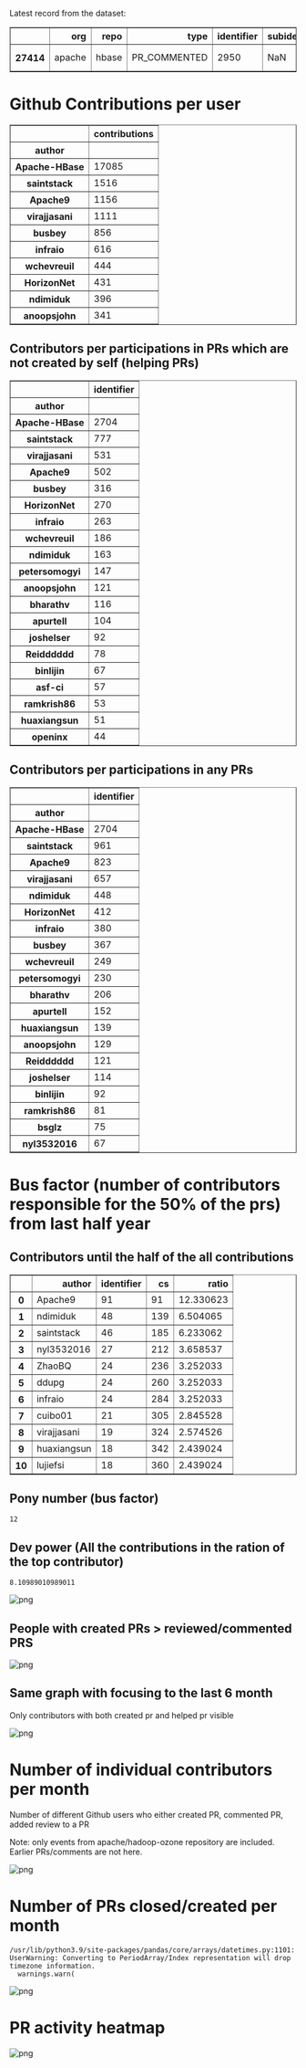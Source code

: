 Latest record from the dataset:




<div>
<table border="1" class="dataframe">
  <thead>
    <tr style="text-align: right;">
      <th></th>
      <th>org</th>
      <th>repo</th>
      <th>type</th>
      <th>identifier</th>
      <th>subidentifier</th>
      <th>date</th>
      <th>author</th>
      <th>owner</th>
      <th>project</th>
    </tr>
  </thead>
  <tbody>
    <tr>
      <th>27414</th>
      <td>apache</td>
      <td>hbase</td>
      <td>PR_COMMENTED</td>
      <td>2950</td>
      <td>NaN</td>
      <td>2021-02-14 08:14:04+00:00</td>
      <td>Apache-HBase</td>
      <td>arshadmohammad</td>
      <td>hbase</td>
    </tr>
  </tbody>
</table>
</div>



# Github Contributions per user





<div>
<table border="1" class="dataframe">
  <thead>
    <tr style="text-align: right;">
      <th></th>
      <th>contributions</th>
    </tr>
    <tr>
      <th>author</th>
      <th></th>
    </tr>
  </thead>
  <tbody>
    <tr>
      <th>Apache-HBase</th>
      <td>17085</td>
    </tr>
    <tr>
      <th>saintstack</th>
      <td>1516</td>
    </tr>
    <tr>
      <th>Apache9</th>
      <td>1156</td>
    </tr>
    <tr>
      <th>virajjasani</th>
      <td>1111</td>
    </tr>
    <tr>
      <th>busbey</th>
      <td>856</td>
    </tr>
    <tr>
      <th>infraio</th>
      <td>616</td>
    </tr>
    <tr>
      <th>wchevreuil</th>
      <td>444</td>
    </tr>
    <tr>
      <th>HorizonNet</th>
      <td>431</td>
    </tr>
    <tr>
      <th>ndimiduk</th>
      <td>396</td>
    </tr>
    <tr>
      <th>anoopsjohn</th>
      <td>341</td>
    </tr>
  </tbody>
</table>
</div>



## Contributors per participations in PRs which are not created by self (helping PRs)




<div>
<table border="1" class="dataframe">
  <thead>
    <tr style="text-align: right;">
      <th></th>
      <th>identifier</th>
    </tr>
    <tr>
      <th>author</th>
      <th></th>
    </tr>
  </thead>
  <tbody>
    <tr>
      <th>Apache-HBase</th>
      <td>2704</td>
    </tr>
    <tr>
      <th>saintstack</th>
      <td>777</td>
    </tr>
    <tr>
      <th>virajjasani</th>
      <td>531</td>
    </tr>
    <tr>
      <th>Apache9</th>
      <td>502</td>
    </tr>
    <tr>
      <th>busbey</th>
      <td>316</td>
    </tr>
    <tr>
      <th>HorizonNet</th>
      <td>270</td>
    </tr>
    <tr>
      <th>infraio</th>
      <td>263</td>
    </tr>
    <tr>
      <th>wchevreuil</th>
      <td>186</td>
    </tr>
    <tr>
      <th>ndimiduk</th>
      <td>163</td>
    </tr>
    <tr>
      <th>petersomogyi</th>
      <td>147</td>
    </tr>
    <tr>
      <th>anoopsjohn</th>
      <td>121</td>
    </tr>
    <tr>
      <th>bharathv</th>
      <td>116</td>
    </tr>
    <tr>
      <th>apurtell</th>
      <td>104</td>
    </tr>
    <tr>
      <th>joshelser</th>
      <td>92</td>
    </tr>
    <tr>
      <th>Reidddddd</th>
      <td>78</td>
    </tr>
    <tr>
      <th>binlijin</th>
      <td>67</td>
    </tr>
    <tr>
      <th>asf-ci</th>
      <td>57</td>
    </tr>
    <tr>
      <th>ramkrish86</th>
      <td>53</td>
    </tr>
    <tr>
      <th>huaxiangsun</th>
      <td>51</td>
    </tr>
    <tr>
      <th>openinx</th>
      <td>44</td>
    </tr>
  </tbody>
</table>
</div>



## Contributors per participations in any PRs




<div>
<table border="1" class="dataframe">
  <thead>
    <tr style="text-align: right;">
      <th></th>
      <th>identifier</th>
    </tr>
    <tr>
      <th>author</th>
      <th></th>
    </tr>
  </thead>
  <tbody>
    <tr>
      <th>Apache-HBase</th>
      <td>2704</td>
    </tr>
    <tr>
      <th>saintstack</th>
      <td>961</td>
    </tr>
    <tr>
      <th>Apache9</th>
      <td>823</td>
    </tr>
    <tr>
      <th>virajjasani</th>
      <td>657</td>
    </tr>
    <tr>
      <th>ndimiduk</th>
      <td>448</td>
    </tr>
    <tr>
      <th>HorizonNet</th>
      <td>412</td>
    </tr>
    <tr>
      <th>infraio</th>
      <td>380</td>
    </tr>
    <tr>
      <th>busbey</th>
      <td>367</td>
    </tr>
    <tr>
      <th>wchevreuil</th>
      <td>249</td>
    </tr>
    <tr>
      <th>petersomogyi</th>
      <td>230</td>
    </tr>
    <tr>
      <th>bharathv</th>
      <td>206</td>
    </tr>
    <tr>
      <th>apurtell</th>
      <td>152</td>
    </tr>
    <tr>
      <th>huaxiangsun</th>
      <td>139</td>
    </tr>
    <tr>
      <th>anoopsjohn</th>
      <td>129</td>
    </tr>
    <tr>
      <th>Reidddddd</th>
      <td>121</td>
    </tr>
    <tr>
      <th>joshelser</th>
      <td>114</td>
    </tr>
    <tr>
      <th>binlijin</th>
      <td>92</td>
    </tr>
    <tr>
      <th>ramkrish86</th>
      <td>81</td>
    </tr>
    <tr>
      <th>bsglz</th>
      <td>75</td>
    </tr>
    <tr>
      <th>nyl3532016</th>
      <td>67</td>
    </tr>
  </tbody>
</table>
</div>



# Bus factor (number of contributors responsible for the 50% of the prs) from last half year

## Contributors until the half of the all contributions




<div>
<table border="1" class="dataframe">
  <thead>
    <tr style="text-align: right;">
      <th></th>
      <th>author</th>
      <th>identifier</th>
      <th>cs</th>
      <th>ratio</th>
    </tr>
  </thead>
  <tbody>
    <tr>
      <th>0</th>
      <td>Apache9</td>
      <td>91</td>
      <td>91</td>
      <td>12.330623</td>
    </tr>
    <tr>
      <th>1</th>
      <td>ndimiduk</td>
      <td>48</td>
      <td>139</td>
      <td>6.504065</td>
    </tr>
    <tr>
      <th>2</th>
      <td>saintstack</td>
      <td>46</td>
      <td>185</td>
      <td>6.233062</td>
    </tr>
    <tr>
      <th>3</th>
      <td>nyl3532016</td>
      <td>27</td>
      <td>212</td>
      <td>3.658537</td>
    </tr>
    <tr>
      <th>4</th>
      <td>ZhaoBQ</td>
      <td>24</td>
      <td>236</td>
      <td>3.252033</td>
    </tr>
    <tr>
      <th>5</th>
      <td>ddupg</td>
      <td>24</td>
      <td>260</td>
      <td>3.252033</td>
    </tr>
    <tr>
      <th>6</th>
      <td>infraio</td>
      <td>24</td>
      <td>284</td>
      <td>3.252033</td>
    </tr>
    <tr>
      <th>7</th>
      <td>cuibo01</td>
      <td>21</td>
      <td>305</td>
      <td>2.845528</td>
    </tr>
    <tr>
      <th>8</th>
      <td>virajjasani</td>
      <td>19</td>
      <td>324</td>
      <td>2.574526</td>
    </tr>
    <tr>
      <th>9</th>
      <td>huaxiangsun</td>
      <td>18</td>
      <td>342</td>
      <td>2.439024</td>
    </tr>
    <tr>
      <th>10</th>
      <td>lujiefsi</td>
      <td>18</td>
      <td>360</td>
      <td>2.439024</td>
    </tr>
  </tbody>
</table>
</div>



## Pony number (bus factor)




    12



## Dev power (All the contributions in the ration of the top contributor)




    8.10989010989011




    
![png](github-contributions_files/github-contributions_18_0.png)
    


## People with created PRs > reviewed/commented PRS


    
![png](github-contributions_files/github-contributions_21_0.png)
    


## Same graph with focusing to the last 6 month

Only contributors with both created pr and helped pr visible


    
![png](github-contributions_files/github-contributions_25_0.png)
    


# Number of individual contributors per month

Number of different Github users who either created PR, commented PR, added review to a PR

Note: only events from apache/hadoop-ozone repository are included. Earlier PRs/comments are not here.


    
![png](github-contributions_files/github-contributions_28_0.png)
    


# Number of PRs closed/created per month

    /usr/lib/python3.9/site-packages/pandas/core/arrays/datetimes.py:1101: UserWarning: Converting to PeriodArray/Index representation will drop timezone information.
      warnings.warn(



    
![png](github-contributions_files/github-contributions_31_0.png)
    


# PR activity heatmap


    
![png](github-contributions_files/github-contributions_34_0.png)
    

